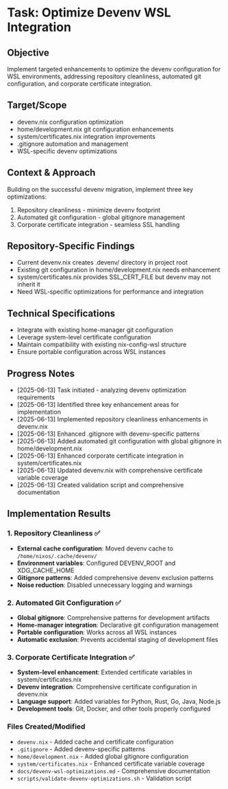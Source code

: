 # Task: Optimize Devenv WSL Integration

## Objective
Implement targeted enhancements to optimize the devenv configuration for WSL environments, addressing repository cleanliness, automated git configuration, and corporate certificate integration.

## Target/Scope
- devenv.nix configuration optimization
- home/development.nix git configuration enhancements
- system/certificates.nix integration improvements
- .gitignore automation and management
- WSL-specific devenv optimizations

## Context & Approach
Building on the successful devenv migration, implement three key optimizations:
1. Repository cleanliness - minimize devenv footprint
2. Automated git configuration - global gitignore management
3. Corporate certificate integration - seamless SSL handling

## Repository-Specific Findings
- Current devenv.nix creates .devenv/ directory in project root
- Existing git configuration in home/development.nix needs enhancement
- system/certificates.nix provides SSL_CERT_FILE but devenv may not inherit it
- Need WSL-specific optimizations for performance and integration

## Technical Specifications
- Integrate with existing home-manager git configuration
- Leverage system-level certificate configuration
- Maintain compatibility with existing nix-config-wsl structure
- Ensure portable configuration across WSL instances

## Progress Notes
- [2025-06-13] Task initiated - analyzing devenv optimization requirements
- [2025-06-13] Identified three key enhancement areas for implementation
- [2025-06-13] Implemented repository cleanliness enhancements in devenv.nix
- [2025-06-13] Enhanced .gitignore with devenv-specific patterns
- [2025-06-13] Added automated git configuration with global gitignore in home/development.nix
- [2025-06-13] Enhanced corporate certificate integration in system/certificates.nix
- [2025-06-13] Updated devenv.nix with comprehensive certificate variable coverage
- [2025-06-13] Created validation script and comprehensive documentation

## Implementation Results

### 1. Repository Cleanliness ✅
- **External cache configuration**: Moved devenv cache to `/home/nixos/.cache/devenv/`
- **Environment variables**: Configured DEVENV_ROOT and XDG_CACHE_HOME
- **Gitignore patterns**: Added comprehensive devenv exclusion patterns
- **Noise reduction**: Disabled unnecessary logging and warnings

### 2. Automated Git Configuration ✅
- **Global gitignore**: Comprehensive patterns for development artifacts
- **Home-manager integration**: Declarative git configuration management
- **Portable configuration**: Works across all WSL instances
- **Automatic exclusion**: Prevents accidental staging of development files

### 3. Corporate Certificate Integration ✅
- **System-level enhancement**: Extended certificate variables in system/certificates.nix
- **Devenv integration**: Comprehensive certificate configuration in devenv.nix
- **Language support**: Added variables for Python, Rust, Go, Java, Node.js
- **Development tools**: Git, Docker, and other tools properly configured

### Files Created/Modified
- `devenv.nix` - Added cache and certificate configuration
- `.gitignore` - Added devenv-specific patterns
- `home/development.nix` - Added global gitignore configuration
- `system/certificates.nix` - Enhanced certificate variable coverage
- `docs/devenv-wsl-optimizations.md` - Comprehensive documentation
- `scripts/validate-devenv-optimizations.sh` - Validation script
